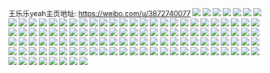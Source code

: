 王乐乐yeah主页地址: https://weibo.com/u/3872740077 
![](https://wx4.sinaimg.cn/mw2000/e6d552edgy1h8rs0x3fqkj22c03407wi.jpg) 
![](https://wx4.sinaimg.cn/mw2000/e6d552edgy1h8rs1oaevgj23402c07wj.jpg) 
![](https://wx4.sinaimg.cn/mw2000/e6d552edgy1h8rs0t47j1j22c03404qq.jpg) 
![](https://wx4.sinaimg.cn/mw2000/e6d552edgy1h8rs1djtxfj22702xckjm.jpg) 
![](https://wx4.sinaimg.cn/mw2000/e6d552edgy1h8rs1goubnj21o0280npd.jpg) 
![](https://wx4.sinaimg.cn/mw2000/e6d552edgy1h8rs11qu9hj22c03404qr.jpg) 
![](https://wx4.sinaimg.cn/mw2000/e6d552edgy1h8rs1jy2uuj22c03407wi.jpg) 
![](https://wx4.sinaimg.cn/mw2000/e6d552edgy1h8rs0pdo64j21o0280x6p.jpg) 
![](https://wx4.sinaimg.cn/mw2000/e6d552edgy1h8rs19tib4j22cl340b2b.jpg) 
![](https://wx4.sinaimg.cn/mw2000/e6d552edgy1h8r3s7ilb2j21o02804qq.jpg) 
![](https://wx4.sinaimg.cn/mw2000/e6d552edgy1h8r3si0ic8j22c02c0b2a.jpg) 
![](https://wx4.sinaimg.cn/mw2000/e6d552edgy1h8r3s9wxwdj22c02c0kjm.jpg) 
![](https://wx4.sinaimg.cn/mw2000/e6d552edgy1h8r3sdpu1cj221u24bx6q.jpg) 
![](https://wx4.sinaimg.cn/mw2000/e6d552edgy1h8dy2r84d4j20tu0tuk13.jpg) 
![](https://wx4.sinaimg.cn/mw2000/e6d552edgy1h8dxs6s2grj21pp31nkjo.jpg) 
![](https://wx4.sinaimg.cn/mw2000/e6d552edgy1h8dxsdilx9j22c02c0b2a.jpg) 
![](https://wx4.sinaimg.cn/mw2000/e6d552edgy1h8dy3i5vfjj20tu0tu46w.jpg) 
![](https://wx4.sinaimg.cn/mw2000/e6d552edgy1h8dxzel0nnj22c02c0hdu.jpg) 
![](https://wx4.sinaimg.cn/mw2000/e6d552edgy1h8dxt605kej23403407wk.jpg) 
![](https://wx4.sinaimg.cn/mw2000/e6d552edgy1h8dxvptyqqj20sg2dce81.jpg) 
![](https://wx4.sinaimg.cn/mw2000/e6d552edgy1h8dxs9kjjsj216o0sgk4p.jpg) 
![](https://wx4.sinaimg.cn/mw2000/e6d552edgy1h8dxswc4prj235q340b2e.jpg) 
![](https://wx4.sinaimg.cn/mw2000/e6d552edgy1h7pv7q7e0lj23402c0b29.jpg) 
![](https://wx4.sinaimg.cn/mw2000/e6d552edgy1h7pv7rv1jij23402c0b29.jpg) 
![](https://wx4.sinaimg.cn/mw2000/e6d552edgy1h7pv7szvj8j23402c04o7.jpg) 
![](https://wx4.sinaimg.cn/mw2000/e6d552edgy1h7o7h9qwsmj23402c0b2d.jpg) 
![](https://wx4.sinaimg.cn/mw2000/e6d552edgy1h7fd5euihlj22c02c0u0y.jpg) 
![](https://wx4.sinaimg.cn/mw2000/e6d552edgy1h7fd56udlej22c02c0qv9.jpg) 
![](https://wx4.sinaimg.cn/mw2000/e6d552edgy1h7fd4t2wy5j22dc35s47u.jpg) 
![](https://wx4.sinaimg.cn/mw2000/e6d552edgy1h7fd5pp289j22c02c0e85.jpg) 
![](https://wx4.sinaimg.cn/mw2000/e6d552edgy1h7e09y6wvgj22c0340b2b.jpg) 
![](https://wx4.sinaimg.cn/mw2000/e6d552edgy1h7e0aaf379j2340322x6s.jpg) 
![](https://wx4.sinaimg.cn/mw2000/e6d552edgy1h7e0b1shp2j21nz1nzq9u.jpg) 
![](https://wx4.sinaimg.cn/mw2000/e6d552edgy1h7e0aeydghj21r01b8goi.jpg) 
![](https://wx4.sinaimg.cn/mw2000/e6d552edgy1h7e0aowmjvj22bz2bye83.jpg) 
![](https://wx4.sinaimg.cn/mw2000/e6d552edgy1h7e0axzba6j22c02c0npe.jpg) 
![](https://wx4.sinaimg.cn/mw2000/e6d552edgy1h7awob2h7fj222e22e1kz.jpg) 
![](https://wx4.sinaimg.cn/mw2000/e6d552edgy1h7awog09hhj22c0340u0y.jpg) 
![](https://wx4.sinaimg.cn/mw2000/e6d552edgy1h7awo7d5fyj23401r0kjl.jpg) 
![](https://wx4.sinaimg.cn/mw2000/e6d552edgy1h7awohrofoj221z1n04qp.jpg) 
![](https://wx4.sinaimg.cn/mw2000/e6d552edgy1h78lzwipobj22c034046f.jpg) 
![](https://wx4.sinaimg.cn/mw2000/e6d552edgy1h78m0167wjj23402c0u0y.jpg) 
![](https://wx4.sinaimg.cn/mw2000/e6d552edgy1h78m7qvkkxj22c01f4wud.jpg) 
![](https://wx4.sinaimg.cn/mw2000/e6d552edgy1h78magkvf4j226l2wt4qp.jpg) 
![](https://wx4.sinaimg.cn/mw2000/e6d552edgy1h78m3ats5aj22c0340x6p.jpg) 
![](https://wx4.sinaimg.cn/mw2000/e6d552edgy1h78m0qljzxj23402c04qp.jpg) 
![](https://wx4.sinaimg.cn/mw2000/e6d552edgy1h78m59k2n5j21ro2cw4qq.jpg) 
![](https://wx4.sinaimg.cn/mw2000/e6d552edgy1h78m0c6u3zj22bz1jz4qq.jpg) 
![](https://wx4.sinaimg.cn/mw2000/e6d552edgy1h78m0ibp1nj21r12c01ky.jpg) 
![](https://wx4.sinaimg.cn/mw2000/e6d552edgy1h78m1697rgj21o02801kz.jpg) 
![](https://wx4.sinaimg.cn/mw2000/e6d552edgy1h78m0w9aldj20zk1z2dl2.jpg) 
![](https://wx4.sinaimg.cn/mw2000/e6d552edgy1h78lzrmbc6j21sc1scnpd.jpg) 
![](https://wx4.sinaimg.cn/mw2000/e6d552edly1h6t5ixqwqhj22c02c0x6p.jpg) 
![](https://wx4.sinaimg.cn/mw2000/e6d552edly1h6t5iuyhpgj22c02c0u0y.jpg) 
![](https://wx4.sinaimg.cn/mw2000/e6d552edly1h6t5i397fqj224j24jh1l.jpg) 
![](https://wx4.sinaimg.cn/mw2000/e6d552edly1h6t5irl8kqj22c02c0e86.jpg) 
![](https://wx4.sinaimg.cn/mw2000/e6d552edly1h6rd55k045j2340340qv9.jpg) 
![](https://wx4.sinaimg.cn/mw2000/e6d552edly1h6rd0jh2quj23403401kx.jpg) 
![](https://wx4.sinaimg.cn/mw2000/e6d552edly1h6rd0nyogkj2340340u0z.jpg) 
![](https://wx4.sinaimg.cn/mw2000/e6d552edly1h6rd0ll7maj21o02i0hdu.jpg) 
![](https://wx4.sinaimg.cn/mw2000/e6d552edly1h6rd0zpw9hj22hl340b2b.jpg) 
![](https://wx4.sinaimg.cn/mw2000/e6d552edly1h6rd0uwsvgj23402c04qp.jpg) 
![](https://wx4.sinaimg.cn/mw2000/e6d552edly1h6rd0xdaodj21o0280kjl.jpg) 
![](https://wx4.sinaimg.cn/mw2000/e6d552edly1h6rd0rmh6vj2340340qva.jpg) 
![](https://wx4.sinaimg.cn/mw2000/e6d552edly1h6rd51w3azj21o02807wh.jpg) 
![](https://wx4.sinaimg.cn/mw2000/e6d552edly1h6q6fxei4pj22c02c0kbt.jpg) 
![](https://wx4.sinaimg.cn/mw2000/e6d552edly1h6q6g0pit0j22c03407wj.jpg) 
![](https://wx4.sinaimg.cn/mw2000/e6d552edly1h6q6g3lnm5j21o01o0af7.jpg) 
![](https://wx4.sinaimg.cn/mw2000/e6d552edly1h6q6g5dds0j21tu2c0qv5.jpg) 
![](https://wx4.sinaimg.cn/mw2000/e6d552edly1h6q6g67re8j20sl174q77.jpg) 
![](https://wx4.sinaimg.cn/mw2000/e6d552edly1h6q6g6nlkrj20sc1787o9.jpg) 
![](https://wx4.sinaimg.cn/mw2000/e6d552edly1h6q6fm9rstj227f2xvqv7.jpg) 
![](https://wx4.sinaimg.cn/mw2000/e6d552edly1h6q6fosydnj21r02c0tld.jpg) 
![](https://wx4.sinaimg.cn/mw2000/e6d552edly1h6q6fqhjhgj21r12c07wi.jpg) 
![](https://wx4.sinaimg.cn/mw2000/e6d552edly1h6q6fsyaczj22c0341e83.jpg) 
![](https://wx4.sinaimg.cn/mw2000/e6d552edly1h6q6fv983lj22c0340gxi.jpg) 
![](https://wx4.sinaimg.cn/mw2000/e6d552edly1h6q6g2edtbj22c02c0doz.jpg) 
![](https://wx4.sinaimg.cn/mw2000/e6d552edly1h6om3gu9kyj2340340b29.jpg) 
![](https://wx4.sinaimg.cn/mw2000/e6d552edly1h6om3yrfygj23403401l3.jpg) 
![](https://wx4.sinaimg.cn/mw2000/e6d552edly1h6om2ol40rj23403404ar.jpg) 
![](https://wx4.sinaimg.cn/mw2000/e6d552edly1h6om14xiqoj21o0280k2u.jpg) 
![](https://wx4.sinaimg.cn/mw2000/e6d552edly1h6om2yo9tzj23403407tg.jpg) 
![](https://wx4.sinaimg.cn/mw2000/e6d552edly1h6om2f8n1jj2340340npg.jpg) 
![](https://wx4.sinaimg.cn/mw2000/e6d552edly1h6om1x1no1j23403407wl.jpg) 
![](https://wx4.sinaimg.cn/mw2000/e6d552edly1h6om25wr9ij21r11r045b.jpg) 
![](https://wx4.sinaimg.cn/mw2000/e6d552edly1h6om209efrj22c02c011w.jpg) 
![](https://wx4.sinaimg.cn/mw2000/e6d552edly1h6cy8gtkz6j2340340hdt.jpg) 
![](https://wx4.sinaimg.cn/mw2000/e6d552edly1h6cy22kcnqj22ae2ae146.jpg) 
![](https://wx4.sinaimg.cn/mw2000/e6d552edly1h6cy8bkpp5j21hc1hctn3.jpg) 
![](https://wx4.sinaimg.cn/mw2000/e6d552edly1h6cy24y7pdj22c02bqnpe.jpg) 
![](https://wx4.sinaimg.cn/mw2000/e6d552edly1h6cy26dsx8j21hc1hcn4d.jpg) 
![](https://wx4.sinaimg.cn/mw2000/e6d552edly1h6cy2ahce7j2340340tg5.jpg) 
![](https://wx4.sinaimg.cn/mw2000/e6d552edly1h6cy9wjqp2j22bz2c0b2b.jpg) 
![](https://wx4.sinaimg.cn/mw2000/e6d552edly1h6cy8de4qjj22c02c0gyp.jpg) 
![](https://wx4.sinaimg.cn/mw2000/e6d552edly1h6cy2cstnfj21hc1hcu0x.jpg) 
![](https://wx4.sinaimg.cn/mw2000/e6d552edly1h61uju4oa6j22bz2xrqv5.jpg) 
![](https://wx4.sinaimg.cn/mw2000/e6d552edly1h61ujqtpa5j23402c0qv5.jpg) 
![](https://wx4.sinaimg.cn/mw2000/e6d552edly1h61ujvhoawj20wi0khgou.jpg) 
![](https://wx4.sinaimg.cn/mw2000/e6d552edly1h5tt8ceswzj20wi1ycb29.jpg) 
![](https://wx4.sinaimg.cn/mw2000/e6d552edly1h5tmx8ej1oj232y23u7wk.jpg) 
![](https://wx4.sinaimg.cn/mw2000/e6d552edly1h5tmx387o0j233y1qzx6q.jpg) 
![](https://wx4.sinaimg.cn/mw2000/e6d552edly1h5tmx65ontj23402c0b2c.jpg) 
![](https://wx4.sinaimg.cn/mw2000/e6d552edly1h5japgpzufj22c02bq7wi.jpg) 
![](https://wx4.sinaimg.cn/mw2000/e6d552edly1h5japizqo3j22c22c04qq.jpg) 
![](https://wx4.sinaimg.cn/mw2000/e6d552edly1h4yali0cj6j23071pwkjl.jpg) 
![](https://wx4.sinaimg.cn/mw2000/e6d552edly1h4yalh0p5rj22g0340x6t.jpg) 
![](https://wx4.sinaimg.cn/mw2000/e6d552edly1h4xdwam0apj22c02c0e82.jpg) 
![](https://wx4.sinaimg.cn/mw2000/e6d552edly1h4xbyqyse1j21o01o0hdt.jpg) 
![](https://wx4.sinaimg.cn/mw2000/e6d552edly1h4xbysq1mhj21o02801ky.jpg) 
![](https://wx4.sinaimg.cn/mw2000/e6d552edly1h4xdw7pw0xj22c02c0qv5.jpg) 
![](https://wx4.sinaimg.cn/mw2000/e6d552edly1h4xbyp9mxmj22c02c0u11.jpg) 
![](https://wx4.sinaimg.cn/mw2000/e6d552edly1h4xe1g0mq7j22c02c0qv6.jpg) 
![](https://wx4.sinaimg.cn/mw2000/e6d552edly1h40zyt4m01j20u00hin3b.jpg) 
![](https://wx4.sinaimg.cn/mw2000/e6d552edly1h3w16om6t6j23402c0x6q.jpg) 
![](https://wx4.sinaimg.cn/mw2000/e6d552edly1h3w17pgdpdj23402c0npg.jpg) 
